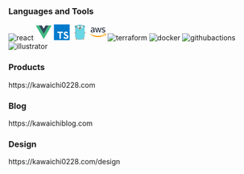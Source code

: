 <h3 align="left">Languages and Tools</h3>
<p align="left"> 
  <img src="https://icon.icepanel.io/Technology/svg/React.svg" alt="react" width="32" height="32"/>
  <img src="https://raw.githubusercontent.com/devicons/devicon/master/icons/vuejs/vuejs-original.svg" alt="vuejs" width="32" height="32"/> 
  <img src="https://raw.githubusercontent.com/devicons/devicon/master/icons/typescript/typescript-original.svg" alt="typescript" width="32" height="32"/> 
  <img src="https://raw.githubusercontent.com/devicons/devicon/master/icons/go/go-original.svg" alt="go" width="32" height="32"/> 
  <img src="https://raw.githubusercontent.com/devicons/devicon/master/icons/amazonwebservices/amazonwebservices-original-wordmark.svg" alt="aws" width="32" height="32"/>  
  <img src="https://www.vectorlogo.zone/logos/terraformio/terraformio-icon.svg" alt="terraform" width="32" height="32"/> 
  <img src="https://www.svgrepo.com/show/448221/docker.svg" alt="docker" width="32" height="32"/> 
  <img src="https://icon.icepanel.io/Technology/svg/GitHub-Actions.svg" alt="githubactions" width="32" height="32"/> 
  <img src="https://www.vectorlogo.zone/logos/adobe_illustrator/adobe_illustrator-icon.svg" alt="illustrator" width="32" height="32"/> 
</p>

<h3 align="left">Products</h3>
https://kawaichi0228.com

<h3 align="left">Blog</h3>
https://kawaichiblog.com

<h3 align="left">Design</h3>
https://kawaichi0228.com/design

